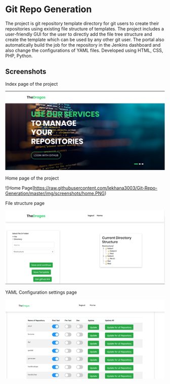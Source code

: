 # Git Repo Generation

The project is git repository template directory for git users to create their repositories using existing file structure of templates. The project includes a user-friendly GUI for the user to directly add the file tree structure and create the template which can be used by any other git user. The portal also automatically build the job for the repository in the Jenkins dashboard and also change the configurations of YAML files. Developed using HTML, CSS, PHP, Python. 
## Screenshots
Index page of the project

![Index Page](https://raw.githubusercontent.com/lekhana3003/Git-Repo-Generation/master/img/screenshots/index.PNG)

Home page of the project

![Home Page]https://raw.githubusercontent.com/lekhana3003/Git-Repo-Generation/master/img/screenshots/home.PNG)

File structure page

![file structure](https://raw.githubusercontent.com/lekhana3003/Git-Repo-Generation/master/img/screenshots/filestructure.PNG)

YAML Configuration settings page

![yaml Page](https://raw.githubusercontent.com/lekhana3003/Git-Repo-Generation/master/img/screenshots/Yaml.PNG)
